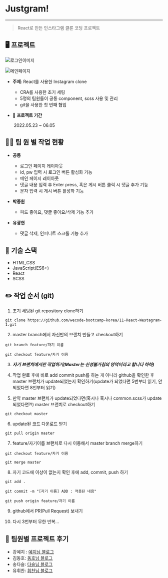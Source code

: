 # Justgram!

-----------

> React로 만든 인스타그램 클론 코딩 프로젝트
## 🖥  프로젝트 

![로그인이미지](https://media.giphy.com/media/XZrrnWofNbQzj3ygNc/giphy.gif)

![메인페이지](https://media.giphy.com/media/eKJF5Ekz1xZZ05wK9p/giphy.gif)

- **주제**: React를 사용한 Instagram clone

  - CRA를 사용한 초기 세팅
  - 5명의 팀원들이 공동 component, scss 사용 및 관리
  - git을 사용한 첫 번째 협업

- 📅 **프로젝트 기간** 

  ​	2022.05.23 ~ 06.05

  

## 👨‍💻 팀 원 별 작업 현황

- **공통**
  - 로그인 페이지 레이아웃
  - id, pw 입력 시 로그인 버튼 활성화 기능
  - 메인 페이지 레이아웃
  - 댓글 내용 입력 후 Enter press, 혹은 게시 버튼 클릭 시 댓글 추가 기능
  - 문자 입력 시 게시 버튼 활성화 기능

- **박종원** 
  - 피드 좋아요, 댓글 좋아요/삭제 기능 추가
 
- **유광현** 
  - 댓글 삭제, 인피니트 스크롤 기능 추가


## 🔧  기술 스택

- HTML,CSS
- JavaScript(ES6+)
- React
- SCSS

## ✏️ 작업 순서 (git) 

1. 초기 세팅된 git repository clone하기

`git clone https://github.com/wecode-bootcamp-korea/11-React-Westagram-1.git`

2. master branch에서 자신만의 브랜치 만들고 checkout하기

`git branch feature/자기 이름`

`git checkout feature/자기 이름`

3. <i><b>자기 브랜치에서만 작업하기(Master는 신성불가침의 영역이라고 합니다 하하)</b></i>

4. 작업 완료 후에 바로 add commit push를 하는 게 아니라 github을 확인한 후 master 브랜치가 update되었는지 확인하기(update가 되었다면 5번부터 읽기, 안되었다면 8번부터 읽기)

5. 만약 master 브랜치가 update되었다면(혹시나 혹시나 common.scss가 update되었다면?!) master 브랜치로 checkout하기

`git checkout master`

6. update된 코드 다운로드 받기

`git pull origin master`

7. feature/자기이름 브랜치로 다시 이동해서 master branch merge하기

`git checkout feature/자기 이름`

`git merge master`

8. 자기 코드에 이상이 없는지 확인 후에 add, commit, push 하기

`git add .`

`git commit -m "[자기 이름] ADD : 적용된 내용"`

`git push origin feature/자기 이름`

9. github에서 PR(Pull Request) 보내기

10. 다시 3번부터 무한 반복...

## 📕 팀원별 프로젝트 후기

- 강예지 : [예지님 블로그](https://velog.io/@yejikang/westagram-인스타그램-클론코딩-후기)
- 김동호: [동호님 블로그](http://psy082.github.io/)
- 송다슬: [다슬님 블로그](http://aleatorik.github.io/)
- 유휘찬: [휘찬님 블로그](https://velog.io/@dbgnlcks34/Instagram-clone-miniproject-Westagram)
